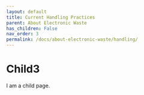 ```yaml
---
layout: default
title: Current Handling Practices
parent: About Electronic Waste
has_children: False
nav_order: 3
permalink: /docs/about-electronic-waste/handling/
---
```


# Child3

I am a child page.
